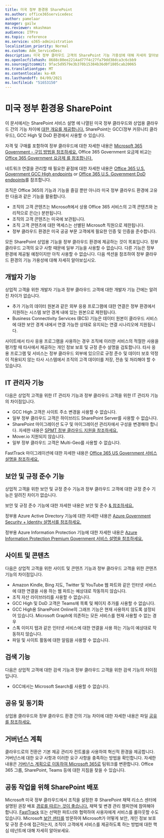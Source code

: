 ```yaml
---
title: 미국 정부 환경용 SharePoint
ms.author: office365servicedesc
author: pamelaar
manager: gailw
ms.reviewer: mkashman
audience: ITPro
ms.topic: reference
ms.service: o365-administration
localization_priority: Normal
ms.custom: Adm_ServiceDesc
description: 미국 정부 클라우드 고객의 SharePoint 기능 가용성에 대해 자세히 알아보습니다.
ms.openlocfilehash: 8688c80ee2214ad77f4c27fa79dd38dca3c6cbb9
ms.sourcegitcommit: 9fac5d9579e3b370b15384b36d0f1805cab20065
ms.translationtype: MT
ms.contentlocale: ko-KR
ms.lasthandoff: 04/09/2021
ms.locfileid: "51653150"
---
```

# <a name="sharepoint-for-us-government-environments"></a>미국 정부 환경용 SharePoint

이 문서에서는 SharePoint 서비스 설명 에 나열된 미국 정부 클라우드와 상업용 클라우드 간의 기능 차이에 [대한 개요를 제공합니다.](../../sharepoint-online-service-description/sharepoint-online-service-description.md) SharePoint는 GCC(정부 커뮤니티 클라우드), GCC High 및 DoD 환경에서 사용할 수 있습니다. 

자격 및 구매를 포함하여 정부 클라우드에 대한 자세한 내용은 [Microsoft 365 Government - 구입 방법을 참조하세요.](./microsoft-365-government-how-to-buy.md) Office 365 Government 요금제 비교는 [Office 365 Government 요금제 를 참조합니다.](https://www.microsoft.com/microsoft-365/government/compare-office-365-government-plans?rtc=1#EligibilityRequirements)

네트워크 연결을 관리할 때 필요한 끝점에 대한 자세한 내용은 [Office 365 U.S. Government GCC High endpoints](/office365/enterprise/office-365-u-s-government-gcc-high-endpoints#sharepoint-online-and-onedrive-for-business) or [Office 365 U.S. Government DoD endpoints](/office365/enterprise/office-365-u-s-government-dod-endpoints#sharepoint-online-and-onedrive-for-business)를 참조합니다.

조직은 Office 365의 기능과 기능을 즐길 뿐만 아니라 미국 정부 클라우드 환경에 고유한 다음과 같은 기능을 활용합니다.

-   조직의 고객 콘텐츠는 Microsoft에서 상용 Office 365 서비스의 고객 콘텐츠와 논리적으로 은(는) 분판됩니다.
-   조직의 고객 콘텐츠는 미국에 보관됩니다.
-   조직 고객 콘텐츠에 대한 액세스는 선별된 Microsoft 직원으로 제한됩니다.
-   정부 클라우드 환경은 미국 공공 부문 고객에게 필요한 인증 및 인증을 준수합니다.

모든 SharePoint 상업용 기능을 정부 클라우드 환경에 제공하는 것이 목표입니다. 정부 클라우드 고객의 요구 사항 때문에 일부 기능을 사용할 수 없습니다. 다른 기능은 정부 환경에 제공될 예정이지만 아직 사용할 수 없습니다. 다음 섹션을 참조하여 정부 클라우드 환경의 기능 가용성에 대해 자세히 알아보십시오.

## <a name="developer-features"></a>개발자 기능

상업적 고객을 위한 개발자 기능과 정부 클라우드 고객에 대한 개발자 기능 간에는 알려진 차이가 없습니다.

- 추가 기능의 데이터 원본과 같은 외부 응용 프로그램에 대한 연결은 정부 환경에서 지원하는 시스템 보안 경계 내에 있는 원본으로 제한됩니다.
- Business Connectivity Services (BCS) 기능은 데이터 원본이 클라우드 서비스에 대한 보안 경계 내에서 연결 가능한 상태로 유지되는 연결 시나리오에 지원됩니다.

사이트에서 타사 응용 프로그램을 사용하는 경우 조직에 이러한 서비스의 적절한 사용을 평가할 때 타사에서 제공하는 개인 정보 보호 및 규정 준수 설명을 검토합니다. 타사 응용 프로그램 및 서비스는 정부 클라우드 외부에 있으므로 규정 준수 및 데이터 보호 약정이 적용되지 않는 타사 시스템에서 조직의 고객 데이터를 저장, 전송 및 처리해야 할 수 있습니다. 

## <a name="it-admin-features"></a>IT 관리자 기능

다음은 상업적 고객을 위한 IT 관리자 기능과 정부 클라우드 고객을 위한 IT 관리자 기능의 차이점입니다.

- GCC High 고객은 사이트 주소 변경을 사용할 수 없습니다.
- 일부 정부 클라우드 고객은 하이브리드 SharePoint Server를 사용할 수 없습니다.
- SharePoint 마이그레이션 도구 및 마이그레이션 관리자에서 구성을 변경해야 합니다. 자세한 내용은 [SPMT 정부 클라우드 지원을 참조하세요.](/sharepointmigration/spmt-install-issues#government-cloud-support)
- Mover.io 지원되지 않습니다.
- 일부 정부 클라우드 고객은 Multi-Geo를 사용할 수 없습니다.

FastTrack 마이그레이션에 대한 자세한 내용은 [Office 365 US Government 서비스 설명을 참조하세요.](./office-365-us-government.md#data-migrations-performed-by-fasttrack)

## <a name="security-and-compliance-features"></a>보안 및 규정 준수 기능

상업적 고객을 위한 보안 및 규정 준수 기능과 정부 클라우드 고객에 대한 규정 준수 기능은 알려진 차이가 없습니다.

보안 및 규정 준수 기능에 대한 자세한 내용은 보안 및 준수 [& 참조하세요.](../office-365-securitycompliance-center.md)

정부용 Azure Active Directory 기능에 대한 자세한 내용은 [Azure Government Security + Identity 설명서를 참조하세요.](/azure/azure-government/documentation-government-services-securityandidentity#azure-active-directory) 

정부용 Azure Information Protection 기능에 대한 자세한 내용은 [Azure Information Protection Premium Government 서비스 설명을 참조하세요.](/enterprise-mobility-security/solutions/ems-aip-premium-govt-service-description) 

## <a name="sites-and-content"></a>사이트 및 콘텐츠

다음은 상업적 고객을 위한 사이트 및 콘텐츠 기능과 정부 클라우드 고객을 위한 콘텐츠 기능의 차이점입니다.

- Amazon Kindle, Bing 지도, Twitter 및 YouTube 웹 파트와 같은 인터넷 서비스에 대한 연결을 사용 하는 웹 파트는 예상대로 작동하지 않습니다.
- 조직 자산 라이브러리를 사용할 수 없습니다.
- GCC High 및 DoD 고객은 Teams에 목록 및 페이지 추가를 사용할 수 없습니다.
- GCC High용 SharePoint Online의 그래프 기능은 현재 사용하지 않도록 설정되어 있습니다. Microsoft Graph에 의존하는 모든 서비스를 현재 사용할 수 없는 경우
- 스톡 이미지 탭과 같은 인터넷 서비스에 대한 연결을 사용 하는 기능이 예상대로 작동하지 않습니다.
- 파일 및 사이트 활동에 대한 알림을 사용할 수 없습니다.

## <a name="search-features"></a>검색 기능

다음은 상업적 고객에 대한 검색 기능과 정부 클라우드 고객을 위한 검색 기능의 차이점입니다.

- GCC에서는 Microsoft Search를 사용할 수 없습니다.

## <a name="sharing-and-sync"></a>공유 및 동기화

상업용 클라우드와 정부 클라우드 환경 간의 기능 차이에 대한 자세한 내용은 파일 [공유를 참조하세요.](./gcc-high-and-dod.md#file-sharing)

## <a name="plan-for-governance"></a>거버넌스 계획

클라우드로의 전환은 기본 제공 관리자 컨트롤을 사용하여 혁신적 환경을 제공합니다. 거버넌스에 대한 요구 사항과 이러한 요구 사항을 충족하는 방법을 확인합니다. 자세한 내용은 [거버넌스 계획으로 이동하여 Microsoft 365로](https://resources.techcommunity.microsoft.com/teamwork-governance/) 팀워크를 변환합니다. Office 365 그룹, SharePoint, Teams 등에 대한 지침을 찾을 수 있습니다.

## <a name="deploy-sharepoint-for-collaboration"></a>공동 작업을 위해 SharePoint 배포

Microsoft 미국 정부 클라우드에서 조직을 설정한 후 SharePoint 채택 리소스 센터에 설명된 권장 배포 [경로를 따르는 것이 좋습니다.](https://resources.techcommunity.microsoft.com/resources/SharePoint-adoption/) 채택 및 변경 관리 챔피언에 참여해야 합니다.
[FastTrack](https://www.microsoft.com/fasttrack) 또는 선택한 파트너와 협력하여 사용자에게 서비스를 롤아웃할 수도 있습니다.
Microsoft [보안 센터를](https://www.microsoft.com/trust-center) 방문하여 Microsoft가 어떻게 보안, 개인 정보 보호 및 규정 준수에 접근하는지, 조직이 고객에게 서비스를 제공하도록 하는 방법에 대한 핵심 테넌트에 대해 자세히 알아보세요.